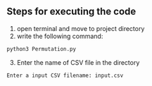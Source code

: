 ## Steps for executing the code
1. open terminal and move to project directory
2. write the following command:
``` bash 
python3 Permutation.py
```
3. Enter the name of CSV file in the directory
``` bash 
Enter a input CSV filename: input.csv
```
